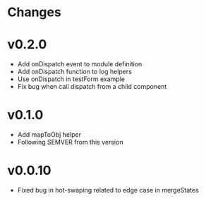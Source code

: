 # Changes

# v0.2.0

- Add onDispatch event to module definition
- Add onDispatch function to log helpers
- Use onDispatch in testForm example
- Fix bug when call dispatch from a child component

# v0.1.0

- Add mapToObj helper
- Following SEMVER from this version

# v0.0.10

- Fixed bug in hot-swaping related to edge case in mergeStates
